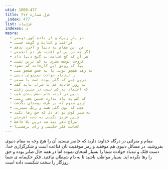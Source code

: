 ```yaml
---
utid: 1000-477
title: غزل شماره ۴۷۷
_index: 477
list: غزلیات
indexes: ی
mesra:
  - دو یارِ زیرک و از بادهِ کهن دومنی
  - فراغتی و کتابیّ و گوشه چمنی
  - من این مقام به دنیا و آخرت ندهم
  - اگر چه در پی ام افتند هر دم انجمنی
  - هر آن که کج قناعت به گنج دنیا داد
  - فروخت یوسف مصری به کم ترین ثمنی
  - بیا که رونق این کارخانه کم نشود
  - به زهد همچو تویی یا به فسق همچو منی
  - ز تندباد حوادث نمیتوان دیدن
  - درین چمن که گلی بوده است یا سمنی
  - به روز حادثه غم با شراب باید گفت
  - که اعتماد به کس نیست در چنین زَمَنی
  - ببین در آینه جام نقش بندی غیب
  - که کس به یاد ندارد چنین عجب زمنی
  - ازین سموم که بر طرف بوستان بگذشت
  - عجب که بویِ گلی هست و رنگِ نسترنی
  - به صبر کوش تو ای دل که حق رها نکند
  - چنین عزیز نگینی به دست اهرمنی
  - مزاج دهر تبه شد درین بلا حافظ
  - کجاست فکر حکیمی و رای برهمنی؟
---
```

مقام و منزلتی در درگاه خداوند دارید که حاضر نیستید آن را هیج وجه به مقام دنیوی بفروشید. در مسائل دنیوی هم موفقید و رمز موفقیت تان قناعت است و شکرگزاری خدا. دست فلک و تندباد حوادث شما را بسیار امتحان نموده اما در همه حال صابر بوده و حق را رها نکرده اید. بسیار مواظب باشید تا به دام شیطان نیافتید. فکر حکیمانه ی شما روزگار را سخت شکست داده است.
